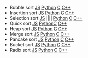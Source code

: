  - Bubble sort
[JS](https://github.com/Ak1yamaKiyoshi/Algorithms/blob/main/Sortings/JS/bubble%20sort.js) 
[Python](https://github.com/Ak1yamaKiyoshi/Algorithms/blob/main/Sortings/Python/bubble_sort.py) 
[C](https://github.com/Ak1yamaKiyoshi/Algorithms/blob/main/Sortings/C/bubble%20sort.c) 
[C++](https://github.com/Ak1yamaKiyoshi/Algorithms/blob/main/Sortings/CPP/bubble%20sort.cpp)
 - Insertion sort
[JS](https://github.com/Ak1yamaKiyoshi/Algorithms/blob/main/Sortings/JS/insertion%20sort.js) 
[Python](https://github.com/Ak1yamaKiyoshi/Algorithms/blob/main/Sortings/Python/insertion_sort.py) 
[C](https://github.com/Ak1yamaKiyoshi/Algorithms/blob/main/Sortings/C/insertion%20sort.c) 
[C++](https://github.com/Ak1yamaKiyoshi/Algorithms/blob/main/Sortings/CPP/insertion%20sort.cpp)
 - Selection sort 
[JS](https://github.com/Ak1yamaKiyoshi/Algorithms/blob/main/Sortings/JS/selection%20sort.js) 
||||
[Python]() [C]() [C++]()
 - Quick sort 
[JS]() [Python]()[C]() [C++]()
 - Heap sort 
[JS]() [Python]() [C]() [C++]()
 - Merge sort
[JS]() [Python]() [C]() [C++]()
 - Pancake sort
[JS]() [Python]() [C]() [C++]()
 - Bucket sort 
[JS]() [Python]() [C]() [C++]()
 - Radix sort 
[JS]() [Python]() [C]() [C++]()
